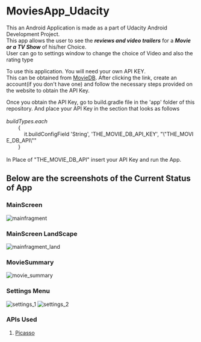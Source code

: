 # MoviesApp_Udacity

<p>This an Android Application is made as a part of Udacity Android Development Project.<br> This app allows the user to see the <em><b>reviews and video trailers</b></em> for a <b><em>Movie or a TV Show</em></b> of his/her Choice.<br>User can go to settings window to change the choice of Video and also the rating type</p>

<p> To use this application. You will need your own API KEY.<br> This can be obtained from <a href="https://www.themoviedb.org/" target="_blank">MovieDB</a>. After clicking the link, create an account(if you don't have one) and follow the necessary steps provided on the website to obtain the API Key.<br></p>
<p> Once you obtain the API Key, go to build.gradle file in the 'app' folder of this repository. And place your API Key in the section that looks as follows <br><br><em>buildTypes.each</em><br>&nbsp;&nbsp;&nbsp;&nbsp;&nbsp;&nbsp;&nbsp;&nbsp;{<br>&nbsp;&nbsp;&nbsp;&nbsp;&nbsp;&nbsp;&nbsp;&nbsp;&nbsp;&nbsp;&nbsp;&nbsp;it.buildConfigField&nbsp;'String',&nbsp;'THE_MOVIE_DB_API_KEY',&nbsp;"\"THE_MOVIE_DB_API\""<br>&nbsp;&nbsp;&nbsp;&nbsp;&nbsp;&nbsp;&nbsp;&nbsp;}<br><br>In Place of "THE_MOVIE_DB_API" insert your API Key and run the App.</p>

## Below are the screenshots of the Current Status of App


### MainScreen
![mainfragment](https://cloud.githubusercontent.com/assets/3885116/16654790/611df8dc-4425-11e6-90d4-9ee8fe69a35a.png)

### MainScreen LandScape
![mainfragment_land](https://cloud.githubusercontent.com/assets/3885116/16655065/b14a0c78-4426-11e6-89f0-427cf61ac99d.png)

### MovieSummary
![movie_summary](https://cloud.githubusercontent.com/assets/3885116/16655088/cb9d711e-4426-11e6-8dae-b7009c2cfdba.png)

### Settings Menu
![settings_1](https://cloud.githubusercontent.com/assets/3885116/16655166/1fdffa12-4427-11e6-959c-e525183d92db.png)
![settings_2](https://cloud.githubusercontent.com/assets/3885116/16655181/2e38eaba-4427-11e6-8d68-7fd2d811d3b8.png)


### APIs Used
<ol>
  <li><a href="http://square.github.io/picasso/">Picasso</a></li>
</ol>
